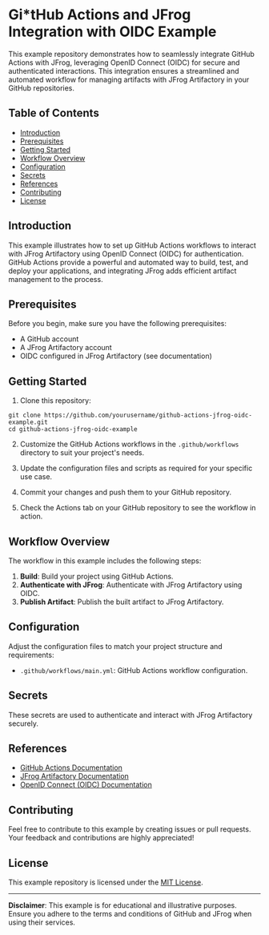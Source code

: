 # Gi*tHub Actions and JFrog Integration with OIDC Example

This example repository demonstrates how to seamlessly integrate GitHub Actions with JFrog, leveraging OpenID Connect (OIDC) for secure and authenticated interactions. This integration ensures a streamlined and automated workflow for managing artifacts with JFrog Artifactory in your GitHub repositories.

## Table of Contents

- [Introduction](#introduction)
- [Prerequisites](#prerequisites)
- [Getting Started](#getting-started)
- [Workflow Overview](#workflow-overview)
- [Configuration](#configuration)
- [Secrets](#secrets)
- [References](#references)
- [Contributing](#contributing)
- [License](#license)

## Introduction

This example illustrates how to set up GitHub Actions workflows to interact with JFrog Artifactory using OpenID Connect (OIDC) for authentication. GitHub Actions provide a powerful and automated way to build, test, and deploy your applications, and integrating JFrog adds efficient artifact management to the process.

## Prerequisites

Before you begin, make sure you have the following prerequisites:

- A GitHub account
- A JFrog Artifactory account
- OIDC configured in JFrog Artifactory (see documentation)

## Getting Started

1. Clone this repository:

```
git clone https://github.com/yourusername/github-actions-jfrog-oidc-example.git
cd github-actions-jfrog-oidc-example
```

2. Customize the GitHub Actions workflows in the `.github/workflows` directory to suit your project's needs.

3. Update the configuration files and scripts as required for your specific use case.

4. Commit your changes and push them to your GitHub repository.

5. Check the Actions tab on your GitHub repository to see the workflow in action.

## Workflow Overview

The workflow in this example includes the following steps:

1. **Build**: Build your project using GitHub Actions.
2. **Authenticate with JFrog**: Authenticate with JFrog Artifactory using OIDC.
3. **Publish Artifact**: Publish the built artifact to JFrog Artifactory.

## Configuration

Adjust the configuration files to match your project structure and requirements:

- `.github/workflows/main.yml`: GitHub Actions workflow configuration.

## Secrets

These secrets are used to authenticate and interact with JFrog Artifactory securely.

## References

- [GitHub Actions Documentation](https://docs.github.com/en/actions)
- [JFrog Artifactory Documentation](https://www.jfrog.com/confluence/)
- [OpenID Connect (OIDC) Documentation](https://openid.net/connect/)

## Contributing

Feel free to contribute to this example by creating issues or pull requests. Your feedback and contributions are highly appreciated!

## License

This example repository is licensed under the [MIT License](LICENSE).

---

**Disclaimer**: This example is for educational and illustrative purposes. Ensure you adhere to the terms and conditions of GitHub and JFrog when using their services.

